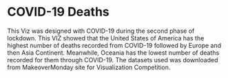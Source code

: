 # COVID-19 Deaths
This Viz was designed with COVID-19 during the second phase of lockdown.
This VIZ showed that the United States of America has the highest number of deaths recorded from COVID-19 followed by Europe and then Asia Continent. Meanwhile, Oceania has the lowest number of deaths recorded for them through COVID-19.
The datasets used was downloaded from MakeoverMonday site for Visualization Competition.
